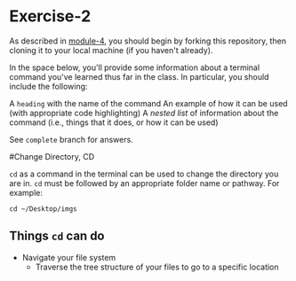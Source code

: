 # Exercise-2

As described in [module-4](https://github.com/INFO-201/m4-git-intro), you should begin by forking this repository, then cloning it to your local machine (if you haven't already).

In the space below, you'll provide some information about a terminal command you've learned thus far in the class. In particular, you should include the following:

A `heading` with the name of the command
An example of how it can be used (with appropriate code highlighting)
A _nested list_ of information about the command (i.e., things that it does, or how it can be used)

See `complete` branch for answers.

#Change Directory, CD

`cd` as a command in the terminal can be used to change the directory you are in. `cd` must be followed by an appropriate folder name or pathway. For example:

```
cd ~/Desktop/imgs
```

## Things `cd` can do
* Navigate your file system
    * Traverse the tree structure of your files to go to a specific location